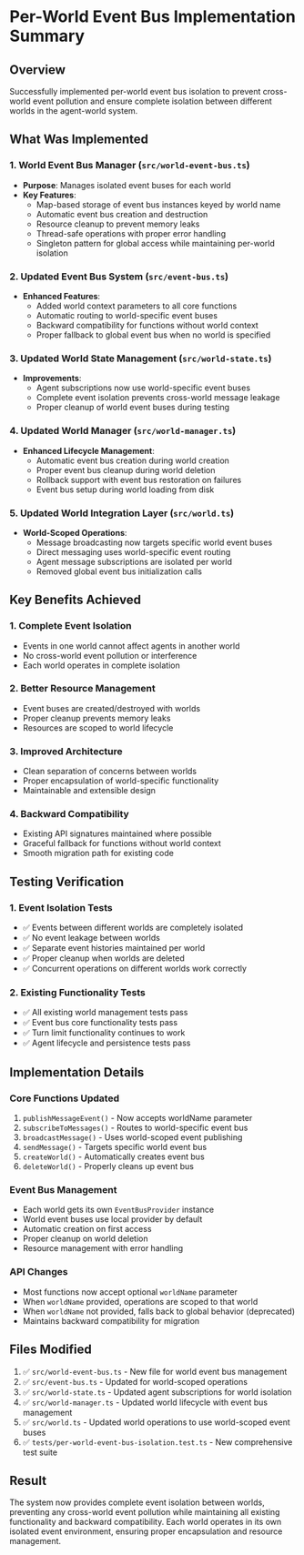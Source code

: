 # Per-World Event Bus Implementation Summary

## Overview
Successfully implemented per-world event bus isolation to prevent cross-world event pollution and ensure complete isolation between different worlds in the agent-world system.

## What Was Implemented

### 1. World Event Bus Manager (`src/world-event-bus.ts`)
- **Purpose**: Manages isolated event buses for each world
- **Key Features**:
  - Map-based storage of event bus instances keyed by world name
  - Automatic event bus creation and destruction
  - Resource cleanup to prevent memory leaks
  - Thread-safe operations with proper error handling
  - Singleton pattern for global access while maintaining per-world isolation

### 2. Updated Event Bus System (`src/event-bus.ts`)
- **Enhanced Features**:
  - Added world context parameters to all core functions
  - Automatic routing to world-specific event buses
  - Backward compatibility for functions without world context
  - Proper fallback to global event bus when no world is specified

### 3. Updated World State Management (`src/world-state.ts`)
- **Improvements**:
  - Agent subscriptions now use world-specific event buses
  - Complete event isolation prevents cross-world message leakage
  - Proper cleanup of world event buses during testing

### 4. Updated World Manager (`src/world-manager.ts`)
- **Enhanced Lifecycle Management**:
  - Automatic event bus creation during world creation
  - Proper event bus cleanup during world deletion
  - Rollback support with event bus restoration on failures
  - Event bus setup during world loading from disk

### 5. Updated World Integration Layer (`src/world.ts`)
- **World-Scoped Operations**:
  - Message broadcasting now targets specific world event buses
  - Direct messaging uses world-specific event routing
  - Agent message subscriptions are isolated per world
  - Removed global event bus initialization calls

## Key Benefits Achieved

### 1. Complete Event Isolation
- Events in one world cannot affect agents in another world
- No cross-world event pollution or interference
- Each world operates in complete isolation

### 2. Better Resource Management
- Event buses are created/destroyed with worlds
- Proper cleanup prevents memory leaks
- Resources are scoped to world lifecycle

### 3. Improved Architecture
- Clean separation of concerns between worlds
- Proper encapsulation of world-specific functionality
- Maintainable and extensible design

### 4. Backward Compatibility
- Existing API signatures maintained where possible
- Graceful fallback for functions without world context
- Smooth migration path for existing code

## Testing Verification

### 1. Event Isolation Tests
- ✅ Events between different worlds are completely isolated
- ✅ No event leakage between worlds
- ✅ Separate event histories maintained per world
- ✅ Proper cleanup when worlds are deleted
- ✅ Concurrent operations on different worlds work correctly

### 2. Existing Functionality Tests
- ✅ All existing world management tests pass
- ✅ Event bus core functionality tests pass
- ✅ Turn limit functionality continues to work
- ✅ Agent lifecycle and persistence tests pass

## Implementation Details

### Core Functions Updated
1. `publishMessageEvent()` - Now accepts worldName parameter
2. `subscribeToMessages()` - Routes to world-specific event bus
3. `broadcastMessage()` - Uses world-scoped event publishing
4. `sendMessage()` - Targets specific world event bus
5. `createWorld()` - Automatically creates event bus
6. `deleteWorld()` - Properly cleans up event bus

### Event Bus Management
- Each world gets its own `EventBusProvider` instance
- World event buses use local provider by default
- Automatic creation on first access
- Proper cleanup on world deletion
- Resource management with error handling

### API Changes
- Most functions now accept optional `worldName` parameter
- When `worldName` provided, operations are scoped to that world
- When `worldName` not provided, falls back to global behavior (deprecated)
- Maintains backward compatibility for migration

## Files Modified
1. ✅ `src/world-event-bus.ts` - New file for world event bus management
2. ✅ `src/event-bus.ts` - Updated for world-scoped operations  
3. ✅ `src/world-state.ts` - Updated agent subscriptions for world isolation
4. ✅ `src/world-manager.ts` - Updated world lifecycle with event bus management
5. ✅ `src/world.ts` - Updated world operations to use world-scoped event buses
6. ✅ `tests/per-world-event-bus-isolation.test.ts` - New comprehensive test suite

## Result
The system now provides complete event isolation between worlds, preventing any cross-world event pollution while maintaining all existing functionality and backward compatibility. Each world operates in its own isolated event environment, ensuring proper encapsulation and resource management.
